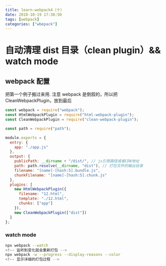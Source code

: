 ```yaml
---
title: learn-webpack4（十）
date: 2018-10-19 17:38:50
tags: [webpack]
categories: ["wbepack"]
---
```


# 自动清理 dist 目录（clean plugin）&& watch mode

## webpack 配置

把第一个例子搬过来用.
注意 webpack 是倒叙的，所以把 CleanWebpackPlugin，放到最后

```javascript
const webpack = require("webpack");
const HtmlWebpackPlugin = require("html-webpack-plugin");
const CleanWebpackPlugin = require("clean-webpack-plugin");

const path = require("path");

module.exports = {
  entry: {
    app: "./app.js"
  },
  output: {
    publicPath: __dirname + "/dist/", // js引用路径或者CDN地址
    path: path.resolve(__dirname, "dist"), // 打包文件的输出目录
    filename: "[name]-[hash:5].bundle.js",
    chunkFilename: "[name]-[hash:5].chunk.js"
  },
  plugins: [
    new HtmlWebpackPlugin({
      filename: "12.html",
      template: "./12.html",
      chunks: ["app"]
    }),
    new CleanWebpackPlugin(["dist"])
  ]
};
```

<!--more-->

### watch mode

```bash
npx webpack --watch
<!-- 监听到变化就会重新打包 -->
npx webpack -w --progress --display-reasons --color
<!-- 显示详细的打包过程 -->
```
